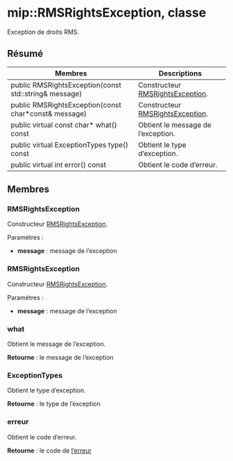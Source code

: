 # <a name="class-miprmsrightsexception"></a>mip::RMSRightsException, classe 
Exception de droits RMS.
  
## <a name="summary"></a>Résumé
 Membres                        | Descriptions                                
--------------------------------|---------------------------------------------
 public RMSRightsException(const std::string& message)  |  Constructeur [RMSRightsException](class_mip_rmsrightsexception.md).
 public RMSRightsException(const char*const& message)  |  Constructeur [RMSRightsException](class_mip_rmsrightsexception.md).
 public virtual const char* what() const  |  Obtient le message de l’exception.
 public virtual ExceptionTypes type() const  |  Obtient le type d’exception.
 public virtual int error() const  |  Obtient le code d’erreur.
  
## <a name="members"></a>Membres
  
### <a name="rmsrightsexception"></a>RMSRightsException
Constructeur [RMSRightsException](class_mip_rmsrightsexception.md).

Paramètres :  
* **message** : message de l’exception


  
### <a name="rmsrightsexception"></a>RMSRightsException
Constructeur [RMSRightsException](class_mip_rmsrightsexception.md).

Paramètres :  
* **message** : message de l’exception


  
### <a name="what"></a>what
Obtient le message de l’exception.

  
**Retourne** : le message de l’exception
  
### <a name="exceptiontypes"></a>ExceptionTypes
Obtient le type d’exception.

  
**Retourne** : le type de l’exception
  
### <a name="error"></a>erreur
Obtient le code d’erreur.

  
**Retourne** : le code de [l’erreur](class_mip_error.md)